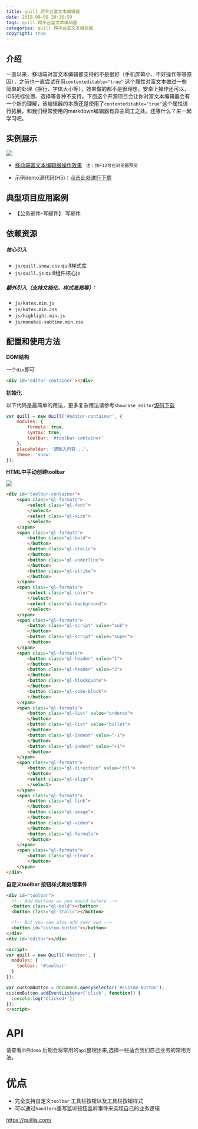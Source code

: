 ```yaml
---
title: quill 跨平台富文本编辑器
date: 2018-09-08 20:16:59
tags: quill 跨平台富文本编辑器
categories: quill 跨平台富文本编辑器
copyright: true
---
```


##  介绍
一直以来，移动端对富文本编辑都支持的不是很好（手机屏幕小、不好操作等等原因），之前也一直尝试在用`contenteditable="true"` 这个属性对富文本做过一些简单的处理（换行、字体大小等），效果做的都不是很理想，安卓上操作还可以，iOS光标位置、选择等各种不支持。下面这个开源项目会让你对富文本编辑器会有一个新的理解，该编辑器的本质还是使用了`contenteditable="true"`这个属性进行拓展，和我们经常使用的markdown编辑器有异曲同工之处。还等什么？来一起学习吧。


## 实例展示
![](http://ydyfcs.epoint.com.cn:8066/H5/Attaches/%E5%AF%8C%E6%96%87%E6%9C%AC%E7%BC%96%E8%BE%91%E5%99%A8/showcase_editor.gif)  


- [移动端富文本编辑器操作效果](http://ydyfcs.epoint.com.cn:8066/H5/Attaches/%E5%AF%8C%E6%96%87%E6%9C%AC%E7%BC%96%E8%BE%91%E5%99%A8/showcase_editor/showcase_editor.html) ` 注：按F12可在浏览器预览`

- 示例demo源代码(H5)：[点击此处进行下载](http://ydyfcs.epoint.com.cn:8066/H5/Attaches/%E5%AF%8C%E6%96%87%E6%9C%AC%E7%BC%96%E8%BE%91%E5%99%A8/showcase_editor.zip)

## 典型项目应用案例

- 【公务邮件-写邮件】 写邮件

## 依赖资源

##### 核心引入
- `js/quill.snow.css` quill样式库
- `js/quill.js` quill组件核心js

##### 额外引入（支持文档化、样式高亮等）：
- `js/katex.min.js`
- `js/katex.min.css`
- `js/highlight.min.js`
- `js/monokai-sublime.min.css`




## 配置和使用方法

__DOM结构__

一个`div`即可

```html
<div id="editor-container"></div>
```

__初始化__

以下代码是最简单的用法，更多复杂用法请参考`showcase_editor`[源码下载](http://ydyfcs.epoint.com.cn:8066/H5/Attaches/%E5%AF%8C%E6%96%87%E6%9C%AC%E7%BC%96%E8%BE%91%E5%99%A8/showcase_editor.zip)

```js
var quill = new Quill('#editor-container', {
    modules: {
        formula: true,
        syntax: true,
        toolbar: '#toolbar-container'
    },
    placeholder: '请输入内容...',
    theme: 'snow'
});
```

__HTML中手动创建toolbar__

![](http://ydyfcs.epoint.com.cn:8066/doc/ydyf3z/assets/005/20180908-080bbfc9.png)  

```html
<div id="toolbar-container">
    <span class="ql-formats">
        <select class="ql-font">
        </select>
        <select class="ql-size">
        </select>
    </span>
    <span class="ql-formats">
        <button class="ql-bold">
        </button>
        <button class="ql-italic">
        </button>
        <button class="ql-underline">
        </button>
        <button class="ql-strike">
        </button>
    </span>
    <span class="ql-formats">
        <select class="ql-color">
        </select>
        <select class="ql-background">
        </select>
    </span>
    <span class="ql-formats">
        <button class="ql-script" value="sub">
        </button>
        <button class="ql-script" value="super">
        </button>
    </span>
    <span class="ql-formats">
        <button class="ql-header" value="1">
        </button>
        <button class="ql-header" value="2">
        </button>
        <button class="ql-blockquote">
        </button>
        <button class="ql-code-block">
        </button>
    </span>
    <span class="ql-formats">
        <button class="ql-list" value="ordered">
        </button>
        <button class="ql-list" value="bullet">
        </button>
        <button class="ql-indent" value="-1">
        </button>
        <button class="ql-indent" value="+1">
        </button>
    </span>
    <span class="ql-formats">
        <button class="ql-direction" value="rtl">
        </button>
        <select class="ql-align">
        </select>
    </span>
    <span class="ql-formats">
        <button class="ql-link">
        </button>
        <button class="ql-image">
        </button>
        <button class="ql-video">
        </button>
        <button class="ql-formula">
        </button>
    </span>
    <span class="ql-formats">
        <button class="ql-clean">
        </button>
    </span>
</div>
```


__自定义toolbar 按钮样式和处理事件__

```html
<div id="toolbar">
  <!-- Add buttons as you would before -->
  <button class="ql-bold"></button>
  <button class="ql-italic"></button>

  <!-- But you can also add your own -->
  <button id="custom-button"></button>
</div>
<div id="editor"></div>

<script>
var quill = new Quill('#editor', {
  modules: {
    toolbar: '#toolbar'
  }
});

var customButton = document.querySelector('#custom-button');
customButton.addEventListener('click', function() {
  console.log('Clicked!');
});
</script>

```

# API

请查看`示例demo` 后期会将常用的`api`整理出来,选择一些适合我们自己业务的常用方法。

# 优点

- 完全支持自定义`toolbar` 工具栏按钮以及工具栏按钮样式
- 可以通过`handlers`重写监听按钮监听事件来实现自己的业务逻辑



<a target="_blank" href="" style="display:none">- quill官网：https://quilljs.com/  </a>
